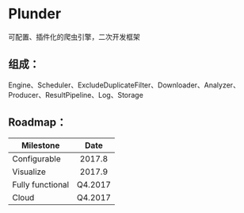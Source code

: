 # Plunder

可配置、插件化的爬虫引擎，二次开发框架

## 组成：

Engine、Scheduler、ExcludeDuplicateFilter、Downloader、Analyzer、Producer、ResultPipeline、Log、Storage

## Roadmap：

| Milestone        | Date          |
| ---------------- |:-------------:|
| Configurable     | 2017.8        |
| Visualize        | 2017.9        |
| Fully functional | Q4.2017       |
| Cloud            | Q4.2017       |
